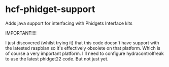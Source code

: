 # hcf-phidget-support
Adds java support for interfacing with Phidgets Interface kits

IMPORTANT!!!!

I just discovered (whilst trying it) that this code doesn't have support with the latested raspbian so it's effectively obsolete on that platform. Which is of course a very important platform. I'll need to configure hydracontrolfreak to use the latest phidget22 code. But not just yet.
